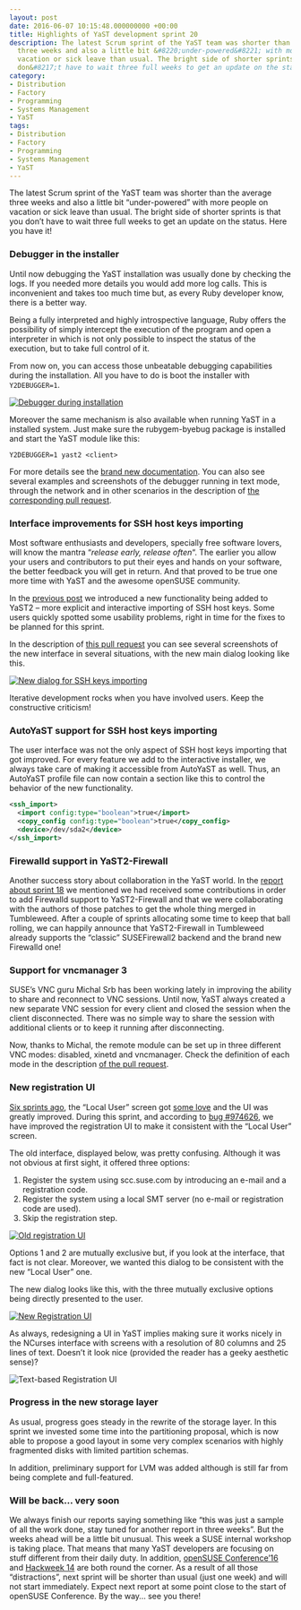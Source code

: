 ```yaml
---
layout: post
date: 2016-06-07 10:15:48.000000000 +00:00
title: Highlights of YaST development sprint 20
description: The latest Scrum sprint of the YaST team was shorter than the average
  three weeks and also a little bit &#8220;under-powered&#8221; with more people on
  vacation or sick leave than usual. The bright side of shorter sprints is that you
  don&#8217;t have to wait three full weeks to get an update on the status. Here [&#8230;]
category:
- Distribution
- Factory
- Programming
- Systems Management
- YaST
tags:
- Distribution
- Factory
- Programming
- Systems Management
- YaST
---
```


The latest Scrum sprint of the YaST team was shorter than the average
three weeks and also a little bit “under-powered” with more people on
vacation or sick leave than usual. The bright side of shorter sprints is
that you don’t have to wait three full weeks to get an update on the
status. Here you have it!

### Debugger in the installer

Until now debugging the YaST installation was usually done by checking
the logs. If you needed more details you would add more log calls. This
is inconvenient and takes too much time but, as every Ruby developer
know, there is a better way.

Being a fully interpreted and highly introspective language, Ruby offers
the possibility of simply intercept the execution of the program and
open a interpreter in which is not only possible to inspect the status
of the execution, but to take full control of it.

From now on, you can access those unbeatable debugging capabilities
during the installation. All you have to do is boot the installer with
`Y2DEBUGGER=1`.

[![Debugger during
installation](../../../../images/2016-06-07/debugger_session-300x225.png)](../../../../images/2016-06-07/debugger_session.png)

Moreover the same mechanism is also available when running YaST in a
installed system. Just make sure the rubygem-byebug package is installed
and start the YaST module like this:

`Y2DEBUGGER=1 yast2 <client>`

For more details see the [brand new documentation][1]. You can also see
several examples and screenshots of the debugger running in text mode,
through the network and in other scenarios in the description of [the
corresponding pull request][2].

### Interface improvements for SSH host keys importing

Most software enthusiasts and developers, specially free software
lovers, will know the mantra “*release early, release often*“. The
earlier you allow your users and contributors to put their eyes and
hands on your software, the better feedback you will get in return. And
that proved to be true one more time with YaST and the awesome openSUSE
community.

In the [previous post][3] we introduced a new functionality being added
to YaST2 – more explicit and interactive importing of SSH host keys.
Some users quickly spotted some usability problems, right in time for
the fixes to be planned for this sprint.

In the description of [this pull request][4] you can see several
screenshots of the new interface in several situations, with the new
main dialog looking like this.

[![New dialog for SSH keys
importing](../../../../images/2016-06-07/sshimport2-300x225.png)](../../../../images/2016-06-07/sshimport2.png)

Iterative development rocks when you have involved users. Keep the
constructive criticism!

### AutoYaST support for SSH host keys importing

The user interface was not the only aspect of SSH host keys importing
that got improved. For every feature we add to the interactive
installer, we always take care of making it accessible from AutoYaST as
well. Thus, an AutoYaST profile file can now contain a section like this
to control the behavior of the new functionality.  

```xml
<ssh_import>
  <import config:type="boolean">true</import>
  <copy_config config:type="boolean">true</copy_config>
  <device>/dev/sda2</device>
</ssh_import>
```

### Firewalld support in YaST2-Firewall

Another success story about collaboration in the YaST world. In the
[report about sprint 18][5] we mentioned we had received some
contributions in order to add Firewalld support to YaST2-Firewall and
that we were collaborating with the authors of those patches to get the
whole thing merged in Tumbleweed. After a couple of sprints allocating
some time to keep that ball rolling, we can happily announce that
YaST2-Firewall in Tumbleweed already supports the “classic”
SUSEFirewall2 backend and the brand new Firewalld one!

### Support for vncmanager 3

SUSE’s VNC guru Michal Srb has been working lately in improving the
ability to share and reconnect to VNC sessions. Until now, YaST always
created a new separate VNC session for every client and closed the
session when the client disconnected. There was no simple way to share
the session with additional clients or to keep it running after
disconnecting.

Now, thanks to Michal, the remote module can be set up in three
different VNC modes: disabled, xinetd and vncmanager. Check the
definition of each mode in the description [of the pull request][6].

### New registration UI

[Six sprints ago][7], the “Local User” screen got [some love][8] and the
UI was greatly improved. During this sprint, and according to [bug
#974626][9], we have improved the registration UI to make it consistent
with the “Local User” screen.

The old interface, displayed below, was pretty confusing. Although it
was not obvious at first sight, it offered three options:

1.  Register the system using scc.suse.com by introducing an e-mail and
    a registration code.
2.  Register the system using a local SMT server (no e-mail or
    registration code are used).
3.  Skip the registration step.

[![Old registration
UI](../../../../images/2016-06-07/reg-old-300x225.png)](../../../../images/2016-06-07/reg-old.png)

Options 1 and 2 are mutually exclusive but, if you look at the
interface, that fact is not clear. Moreover, we wanted this dialog to be
consistent with the new “Local User” one.

The new dialog looks like this, with the three mutually exclusive
options being directly presented to the user.

[![New Registration
UI](../../../../images/2016-06-07/reg-new-300x225.png)](../../../../images/2016-06-07/reg-new.png)

As always, redesigning a UI in YaST implies making sure it works nicely
in the NCurses interface with screens with a resolution of 80 columns
and 25 lines of text. Doesn’t it look nice (provided the reader has a
geeky aesthetic sense)?

![Text-based Registration
UI](../../../../images/2016-06-07/reg-curses.png)

### Progress in the new storage layer

As usual, progress goes steady in the rewrite of the storage layer. In
this sprint we invested some time into the partitioning proposal, which
is now able to propose a good layout in some very complex scenarios with
highly fragmented disks with limited partition schemas.

In addition, preliminary support for LVM was added although is still far
from being complete and full-featured.

### Will be back… very soon

We always finish our reports saying something like “this was just a
sample of all the work done, stay tuned for another report in three
weeks”. But the weeks ahead will be a little bit unusual. This week a
SUSE internal workshop is taking place. That means that many YaST
developers are focusing on stuff different from their daily duty. In
addition, [openSUSE Conference’16][10] and [Hackweek 14][11] are both
round the corner. As a result of all those “distractions”, next sprint
will be shorter than usual (just one week) and will not start
immediately. Expect next report at some point close to the start of
openSUSE Conference. By the way… see you there!



[1]: http://yastgithubio.readthedocs.io/en/latest/debugging/
[2]: https://github.com/yast/yast-installation/pull/379
[3]: https://lizards.opensuse.org/?p=11822
[4]: https://github.com/yast/yast-installation/pull/382
[5]: https://lizards.opensuse.org/2016/05/02/highlights-of-yast-development-sprint-18/
[6]: https://github.com/yast/yast-network/pull/401
[7]: https://lizards.opensuse.org/2016/02/03/highlights-of-development-sprint-14/
[8]: https://github.com/yast/yast-users/pull/84
[9]: https://bugzilla.suse.com/show_bug.cgi?id=974626
[10]: https://events.opensuse.org/conference/oSC16
[11]: https://hackweek.suse.com
